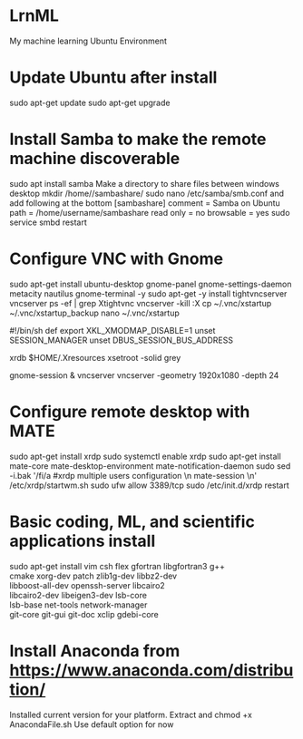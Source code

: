 # LrnML
My machine learning Ubuntu Environment

# Update Ubuntu after install

sudo apt-get update
sudo apt-get upgrade

# Install Samba to make the remote machine discoverable
sudo apt install samba
Make a directory to share files between windows desktop
mkdir /home/<username>/sambashare/
sudo nano /etc/samba/smb.conf
and add following at the bottom
[sambashare]
    comment = Samba on Ubuntu
    path = /home/username/sambashare
    read only = no
    browsable = yes
sudo service smbd restart    

# Configure VNC with Gnome
sudo apt-get install ubuntu-desktop gnome-panel gnome-settings-daemon metacity nautilus gnome-terminal -y
sudo apt-get -y install tightvncserver
vncserver
ps -ef | grep Xtightvnc
vncserver -kill :X 
cp ~/.vnc/xstartup ~/.vnc/xstartup_backup
nano ~/.vnc/xstartup

#!/bin/sh
def
export XKL_XMODMAP_DISABLE=1
unset SESSION_MANAGER
unset DBUS_SESSION_BUS_ADDRESS

xrdb $HOME/.Xresources
xsetroot -solid grey

gnome-session &
vncserver
vncserver -geometry 1920x1080 -depth 24



# Configure remote desktop with MATE
sudo apt-get install xrdp 
sudo systemctl enable xrdp
sudo apt-get install mate-core mate-desktop-environment mate-notification-daemon
sudo sed -i.bak '/fi/a #xrdp multiple users configuration \n mate-session \n' /etc/xrdp/startwm.sh
sudo ufw allow 3389/tcp
sudo /etc/init.d/xrdp restart

# Basic coding, ML, and scientific applications install
sudo apt-get install vim csh flex gfortran libgfortran3 g++ \
                     cmake xorg-dev patch zlib1g-dev libbz2-dev \
                     libboost-all-dev openssh-server libcairo2 \
                     libcairo2-dev libeigen3-dev lsb-core \
                     lsb-base net-tools network-manager \
                     git-core git-gui git-doc xclip gdebi-core
                     
# Install Anaconda from https://www.anaconda.com/distribution/
Installed current version for your platform. Extract and chmod +x AnacondaFile.sh
Use default option for now
